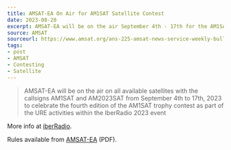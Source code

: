 ```yaml
---
title: AMSAT-EA On Air for AM1SAT Satellite Contest
date: 2023-08-20
excerpt: AMSAT-EA will be on the air September 4th - 17th for the AM1SAT Trophy Contest
source: AMSAT
sourceurl: https://www.amsat.org/ans-225-amsat-news-service-weekly-bulletins/
tags:
- post
- AMSAT
- Contesting
- Satellite
---
```

> AMSAT-EA will be on the air on all available satellites with the callsigns AM1SAT and AM2023SAT from September 4th to 17th, 2023 to celebrate the fourth edition of the AM1SAT trophy contest as part of the URE activities within the IberRadio 2023 event

More info at [iberRadio](https://www.iberradio.es/en/).

Rules available from [AMSAT-EA](https://www.amsat-ea.org/app/download/13570625/AM1SAT+CONTEST+2023+-+RULES.pdf) (PDF).
